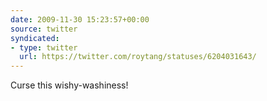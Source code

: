 ```yaml
---
date: 2009-11-30 15:23:57+00:00
source: twitter
syndicated:
- type: twitter
  url: https://twitter.com/roytang/statuses/6204031643/
---
```


Curse this wishy-washiness!